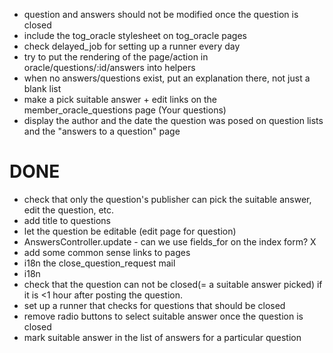 * question and answers should not be modified once the question is closed
* include the tog_oracle stylesheet on tog_oracle pages
* check delayed_job for setting up a runner every day
* try to put the rendering of the page/action in oracle/questions/:id/answers into helpers
* when no answers/questions exist, put an explanation there, not just a blank list
* make a pick suitable answer + edit links on the member_oracle_questions page (Your questions)
* display the author and the date the question was posed on question lists and the "answers to a question" page


DONE
====

* check that only the question's publisher can pick the suitable answer, edit the question, etc.
* add title to questions
* let the question be editable (edit page for question)
* AnswersController.update - can we use fields_for on the index form? X
* add some common sense links to pages
* i18n the close_question_request mail
* i18n
* check that the question can not be closed(= a suitable answer picked) if it is <1 hour after posting the question.
* set up a runner that checks for questions that should be closed
* remove radio buttons to select suitable answer once the question is closed
* mark suitable answer in the list of answers for a particular question  

